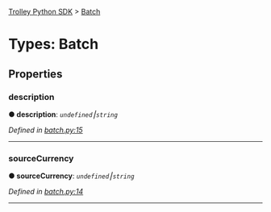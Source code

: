 [Trolley Python SDK](../README.md) > [Batch](../types/batch.md)



# Types: Batch


## Properties
<a id="description"></a>

###  description

**●  description**:  *`undefined`⎮`string`*

*Defined in [batch.py:15](https://github.com/PaymentRails/python-sdk/tree/master/paymentrails/batch.py#L15)*






___

<a id="sourcecurrency"></a>

###  sourceCurrency

**●  sourceCurrency**:  *`undefined`⎮`string`*

*Defined in [batch.py:14](https://github.com/PaymentRails/python-sdk/tree/master/paymentrails/batch.py#L14)*






___


